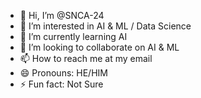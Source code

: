 - 👋 Hi, I’m @SNCA-24
- 👀 I’m interested in AI & ML / Data Science 
- 🌱 I’m currently learning AI
- 💞️ I’m looking to collaborate on AI & ML
- 📫 How to reach me at my email
- 😄 Pronouns: HE/HIM
- ⚡ Fun fact: Not Sure  

<!---
NC-UNT24/NC-UNT24 is a ✨ special ✨ repository because its `README.md` (this file) appears on your GitHub profile.
You can click the Preview link to take a look at your changes.
--->
